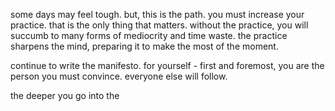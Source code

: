 some days may feel tough. but, this is the path.
you must increase your practice. that is the only thing that matters.
without the practice, you will succumb to many forms of mediocrity and time waste.
the practice sharpens the mind, preparing it to make the most of the moment.

continue to write the manifesto. for yourself - first and foremost, you are the person you must convince. everyone else will follow.

the deeper you go into the